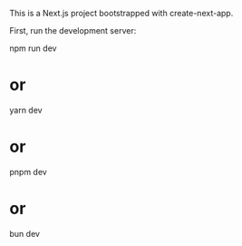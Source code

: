 This is a Next.js project bootstrapped with create-next-app.

First, run the development server:

npm run dev
# or
yarn dev
# or
pnpm dev
# or
bun dev
